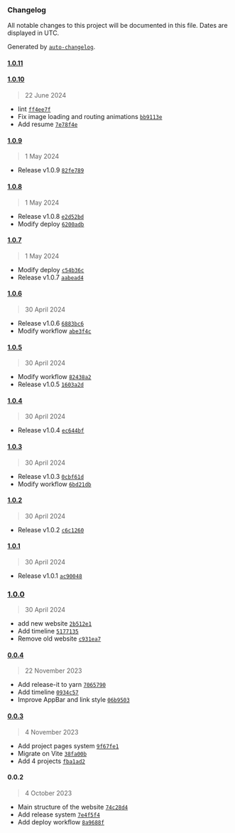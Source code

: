 ### Changelog

All notable changes to this project will be documented in this file. Dates are displayed in UTC.

Generated by [`auto-changelog`](https://github.com/CookPete/auto-changelog).

#### [1.0.11](https://github.com/matteodcr/website-cv/compare/1.0.10...1.0.11)

#### [1.0.10](https://github.com/matteodcr/website-cv/compare/1.0.9...1.0.10)

> 22 June 2024

- lint [`ff4ee7f`](https://github.com/matteodcr/website-cv/commit/ff4ee7f196fa6378625a13f289ccb159d235fe6f)
- Fix image loading and routing animations [`bb9113e`](https://github.com/matteodcr/website-cv/commit/bb9113e700bc6106873c1a39235042c667368a0a)
- Add resume [`7e78f4e`](https://github.com/matteodcr/website-cv/commit/7e78f4e8ffda47d4b4dc9eb0dfe408b117d8d5f6)

#### [1.0.9](https://github.com/matteodcr/website-cv/compare/1.0.8...1.0.9)

> 1 May 2024

- Release v1.0.9 [`82fe789`](https://github.com/matteodcr/website-cv/commit/82fe789e1b38ad49fbe885a95b07f257067dd4cb)

#### [1.0.8](https://github.com/matteodcr/website-cv/compare/1.0.7...1.0.8)

> 1 May 2024

- Release v1.0.8 [`e2d52bd`](https://github.com/matteodcr/website-cv/commit/e2d52bd2bd18c033b582665f32e7be63133af598)
- Modify deploy [`6200adb`](https://github.com/matteodcr/website-cv/commit/6200adb398a9126e7358ee8480d49b65467652da)

#### [1.0.7](https://github.com/matteodcr/website-cv/compare/1.0.6...1.0.7)

> 1 May 2024

- Modify deploy [`c54b36c`](https://github.com/matteodcr/website-cv/commit/c54b36c903074ecf4153838c783ede348e698ca3)
- Release v1.0.7 [`aabead4`](https://github.com/matteodcr/website-cv/commit/aabead4bf1bec1a66f8c912868241767fecbde84)

#### [1.0.6](https://github.com/matteodcr/website-cv/compare/1.0.5...1.0.6)

> 30 April 2024

- Release v1.0.6 [`6883bc6`](https://github.com/matteodcr/website-cv/commit/6883bc65b5f30b3404fb4a908082770447666f61)
- Modify workflow [`abe3f4c`](https://github.com/matteodcr/website-cv/commit/abe3f4c85231d6589dec41bcb5ace1819cb89d00)

#### [1.0.5](https://github.com/matteodcr/website-cv/compare/1.0.4...1.0.5)

> 30 April 2024

- Modify workflow [`82438a2`](https://github.com/matteodcr/website-cv/commit/82438a2b77b9a1f490ddc0e324015b499c1ad399)
- Release v1.0.5 [`1603a2d`](https://github.com/matteodcr/website-cv/commit/1603a2d288ee1750384e51dfcece1473cef67b2b)

#### [1.0.4](https://github.com/matteodcr/website-cv/compare/1.0.3...1.0.4)

> 30 April 2024

- Release v1.0.4 [`ec644bf`](https://github.com/matteodcr/website-cv/commit/ec644bfd2e2775abf7e38a9f325fa717790e42dd)

#### [1.0.3](https://github.com/matteodcr/website-cv/compare/1.0.2...1.0.3)

> 30 April 2024

- Release v1.0.3 [`0cbf61d`](https://github.com/matteodcr/website-cv/commit/0cbf61d3ee36eb1a2adadde7459b63580d5ac67a)
- Modify workflow [`6bd21db`](https://github.com/matteodcr/website-cv/commit/6bd21dbbcadaecda496fdad1a461555826d5a6b1)

#### [1.0.2](https://github.com/matteodcr/website-cv/compare/1.0.1...1.0.2)

> 30 April 2024

- Release v1.0.2 [`c6c1260`](https://github.com/matteodcr/website-cv/commit/c6c1260c2e4f8d864b34e684b0e92b0da4c2e7ec)

#### [1.0.1](https://github.com/matteodcr/website-cv/compare/1.0.0...1.0.1)

> 30 April 2024

- Release v1.0.1 [`ac90048`](https://github.com/matteodcr/website-cv/commit/ac90048c906a0a7e97d9b1c5dd5a336f0d7bf4cc)

### [1.0.0](https://github.com/matteodcr/website-cv/compare/0.0.4...1.0.0)

> 30 April 2024

- add new website [`2b512e1`](https://github.com/matteodcr/website-cv/commit/2b512e1c12964a4455864b2e148482149e29f7b2)
- Add timeline [`5177135`](https://github.com/matteodcr/website-cv/commit/5177135a772c8367bd6d10b015d62d3f48bd3429)
- Remove old website [`c931ea7`](https://github.com/matteodcr/website-cv/commit/c931ea7c25716f899bb7cb864fd93d9303cd9834)

#### [0.0.4](https://github.com/matteodcr/website-cv/compare/0.0.3...0.0.4)

> 22 November 2023

- Add release-it to yarn [`7065790`](https://github.com/matteodcr/website-cv/commit/7065790123a396d5c18a1d8680c79475eca34a72)
- Add timeline [`0934c57`](https://github.com/matteodcr/website-cv/commit/0934c57aa9d637b83b6e112f9822bca71da2d944)
- Improve AppBar and link style [`06b9503`](https://github.com/matteodcr/website-cv/commit/06b95037ad23287d1712e1729c3f517459882960)

#### [0.0.3](https://github.com/matteodcr/website-cv/compare/0.0.2...0.0.3)

> 4 November 2023

- Add project pages system [`9f67fe1`](https://github.com/matteodcr/website-cv/commit/9f67fe1fa568000d9e903fc26f2e51ecc8a5bc35)
- Migrate on Vite [`38fa00b`](https://github.com/matteodcr/website-cv/commit/38fa00be3df827bc8ad89ad707bdea7f9203d41e)
- Add 4 projects [`fba1ad2`](https://github.com/matteodcr/website-cv/commit/fba1ad235a6be56249046aea78c91e48c592e84f)

#### 0.0.2

> 4 October 2023

- Main structure of the website [`74c28d4`](https://github.com/matteodcr/website-cv/commit/74c28d427fb75d03100f58c3deb69a82db4a320a)
- Add release system [`7e4f5f4`](https://github.com/matteodcr/website-cv/commit/7e4f5f41c208f20f4914f5cc7b67968bc863513d)
- Add deploy workflow [`8a9688f`](https://github.com/matteodcr/website-cv/commit/8a9688f71c5a619b59cc00cb4c103a953687301f)
